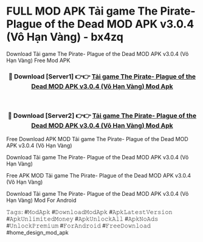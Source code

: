 # FULL MOD APK Tải game The Pirate- Plague of the Dead MOD APK v3.0.4 (Vô Hạn Vàng) - bx4zq
Download Tải game The Pirate- Plague of the Dead MOD APK v3.0.4 (Vô Hạn Vàng) Free Mod APK

<div align="center">
<h3>🔴 Download [Server1] 👉👉 <a href="https://apk-comot.site?title=Tải_game_The_Pirate-_Plague_of_the_Dead_MOD_APK_v3.0.4_(Vô_Hạn_Vàng)">Tải game The Pirate- Plague of the Dead MOD APK v3.0.4 (Vô Hạn Vàng) Mod Apk</a></h3><br>

<h3>🔴 Download [Server2] 👉👉 <a href="https://apk-comot.site?title=Tải_game_The_Pirate-_Plague_of_the_Dead_MOD_APK_v3.0.4_(Vô_Hạn_Vàng)">Tải game The Pirate- Plague of the Dead MOD APK v3.0.4 (Vô Hạn Vàng) Mod Apk</a></h3>
</div>


Free Download APK MOD Tải game The Pirate- Plague of the Dead MOD APK v3.0.4 (Vô Hạn Vàng)

Download Tải game The Pirate- Plague of the Dead MOD APK v3.0.4 (Vô Hạn Vàng) 

Free APK MOD Tải game The Pirate- Plague of the Dead MOD APK v3.0.4 (Vô Hạn Vàng) 

Download Tải game The Pirate- Plague of the Dead MOD APK v3.0.4 (Vô Hạn Vàng) Mod For Android

𝚃𝚊𝚐𝚜: #𝙼𝚘𝚍𝙰𝚙𝚔 #𝙳𝚘𝚠𝚗𝚕𝚘𝚊𝚍𝙼𝚘𝚍𝙰𝚙𝚔 #𝙰𝚙𝚔𝙻𝚊𝚝𝚎𝚜𝚝𝚅𝚎𝚛𝚜𝚒𝚘𝚗 #𝙰𝚙𝚔𝚄𝚗𝚕𝚒𝚖𝚒𝚝𝚎𝚍𝙼𝚘𝚗𝚎𝚢 #𝙰𝚙𝚔𝚄𝚗𝚕𝚘𝚌𝚔𝙰𝚕𝚕 #𝙰𝚙𝚔𝙽𝚘𝙰𝚍𝚜 #𝚄𝚗𝚕𝚘𝚌𝚔𝙿𝚛𝚎𝚖𝚒𝚞𝚖 #𝙵𝚘𝚛𝙰𝚗𝚍𝚛𝚘𝚒𝚍 #𝙵𝚛𝚎𝚎𝙳𝚘𝚠𝚗𝚕𝚘𝚊𝚍 #home_design_mod_apk